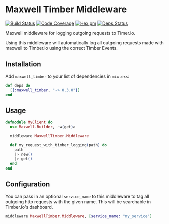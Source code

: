 # Maxwell Timber Middleware

[![Build Status](https://travis-ci.org/doughsay/maxwell_timber.svg?branch=master)](https://travis-ci.org/doughsay/maxwell_timber)
[![Code Coverage](https://img.shields.io/codecov/c/github/doughsay/maxwell_timber.svg)](https://codecov.io/gh/doughsay/maxwell_timber)
[![Hex.pm](https://img.shields.io/hexpm/v/maxwell_timber.svg)](http://hex.pm/packages/maxwell_timber)
[![Deps Status](https://beta.hexfaktor.org/badge/all/github/doughsay/maxwell_timber.svg)](https://beta.hexfaktor.org/github/doughsay/maxwell_timber)

Maxwell middleware for logging outgoing requests to Timer.io.

Using this middleware will automatically log all outgoing requests made with
maxwell to Timber.io using the correct Timber Events.

## Installation

Add `maxwell_timber` to your list of dependencies in `mix.exs`:

```elixir
def deps do
  [{:maxwell_timber, "~> 0.3.0"}]
end
```


## Usage

```elixir
defmodule MyClient do
  use Maxwell.Builder, ~w(get)a

  middleware MaxwellTimber.Middleware

  def my_request_with_timber_logging(path) do
    path
    |> new()
    |> get()
  end
end
```


## Configuration

You can pass in an optional `service_name` to this middleware to tag all
outgoing http requests with the given name. This will be searchable in
Timber.io's dashboard.

```elixir
middleware MaxwellTimber.Middleware, [service_name: "my_service"]
```
